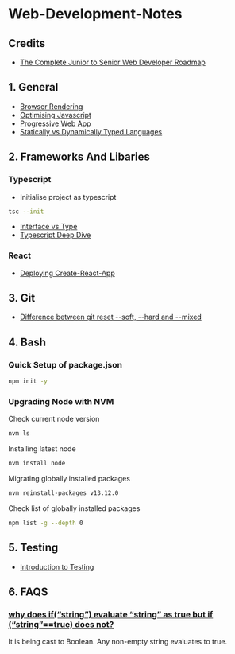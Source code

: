 # Web-Development-Notes

## Credits

- [The Complete Junior to Senior Web Developer Roadmap](https://www.udemy.com/course/the-complete-junior-to-senior-web-developer-roadmap/)

## 1. General

- [Browser Rendering](General/browserRendering.md)
- [Optimising Javascript](General/optimisingJavascript.md)
- [Progressive Web App](General/progressiveWebApp.md)
- [Statically vs Dynamically Typed Languages](General/staticVsDynamic.md)

## 2. Frameworks And Libaries

### Typescript

- Initialise project as typescript

```bash
tsc --init
```

- [Interface vs Type](FrameworksAndLibraries/interfaceVsType.md)
- [Typescript Deep Dive](https://basarat.gitbook.io/typescript/)

### React

- [Deploying Create-React-App](FrameworksAndLibraries/deployingReactApp.md)

## 3. Git

- [Difference between git reset --soft, --hard and --mixed](gitReset.md)

## 4. Bash

### Quick Setup of package.json

  ```bash
  npm init -y
  ```

### Upgrading Node with NVM

Check current node version

```bash
nvm ls
```

Installing latest node

```bash
nvm install node
```

Migrating globally installed packages

```bash
nvm reinstall-packages v13.12.0
```

Check list of globally installed packages

```bash
npm list -g --depth 0
```

## 5. Testing

- [Introduction to Testing](testingIntro.md)

## 6. FAQS

### [why does if(“string”) evaluate “string” as true but if (“string”==true) does not?](https://stackoverflow.com/questions/4923631/why-does-ifstring-evaluate-string-as-true-but-if-string-true-does-not)

It is being cast to Boolean. Any non-empty string evaluates to true.